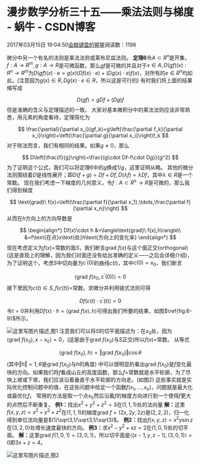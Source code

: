 
# 漫步数学分析三十五——乘法法则与梯度 - 蜗牛 - CSDN博客


2017年03月15日 19:04:50[会敲键盘的猩猩](https://me.csdn.net/u010182633)阅读数：1196


微分中另一个有名的法则是乘法法则或莱布尼兹法则。
$\textbf{定理6}$令$A\subset R^n$是开集，$f:A\to R^m,g:A\to R$是可微函数，那么$gf$是可微的并且对于$x\in A,D(gf)(x):R^n\to R^m$为$D(gf)(x)\cdot e=g(x)(Df(x)\cdot e)+(Dg(x)\cdot e)f(x)$，对所有的$e\in R^n$均如此。(注意因为$g(x)\in R,Dg(x)\cdot e\in R$，所以这是可行的)
有时我们将上面的结果缩写成

$$
D(gf)=gDf+(Dg)f
$$
但是准确的含义与定理描述的一致。
大家对基本微积分中的乘法法则应该非常熟悉，用元素的角度看待，定理简化为

$$
\frac{\partial}{\partial x_i}(gf_k)=g\left(\frac{\partial f_k}{\partial x_i}\right)+\left(\frac{\partial g}{\partial x_i}\right)f_k
$$
对于除法而言，我们有相同的结果。如果$g\neq 0$，那么

$$
D\left(\frac{f}{g}\right)=\frac{(g\cdot Df-f\cdot Dg)}{g^2}
$$
为了证明这个公式，我们可以将定理6中的$g$换成$1/g$，这里证明从略。
其他的微分法则围绕着$D$是线性展开；即$D(f+g)=Df+Df,D(\lambda f)=\lambda Df$，其中$\lambda\in R$是一个常数。
现在我们考虑一下梯度的几何意义，令$f:A\subset R^n\to R$是可微的，那么我们得到梯度

$$
\text{grad}\ f(x)=\left(\frac{\partial f}{\partial x_1},\ldots,\frac{\partial f}{\partial x_n}\right)
$$
从而在$h$方向上的方向导数是

$$
\begin{align*}
Df(x)\cdot h
&=\langle\text{grad}\ f(x),h\rangle\\
&=f\text{在点}x\text{处}h\text{方向上的变化率}
\end{align*}
$$
现在考虑定义为$f(x)=$常数的面$S$，我们断言$\text{grad}\ f(x)$与这个面正交(orthogonal)(这是直观上的理解，因为我们对面还没有给出准确的定义——之后会详细介绍)，为了证明这个，考虑$S$中切向量为$c^\prime(0)$的曲线$c(t)$，其中$c(0)=x_0$，我们断言

$$
\langle\text{grad}\ f(x_0,c^\prime(0))\rangle=0
$$
接下里因为$c(t)\in S,f(c(t))=$常数。求微分并利用链式法则可得

$$
Df(c(t)\cdot c^\prime(t))=0
$$
令$t=0$并利用$Df(x)\cdot h=\langle\text{grad}\ f(x),h\rangle$可得出我们所要的结果，如图$\ref{fig:6-9}$所示。

![这里写图片描述](https://img-blog.csdn.net/20170315190339065?watermark/2/text/aHR0cDovL2Jsb2cuY3Nkbi5uZXQvdTAxMDE4MjYzMw==/font/5a6L5L2T/fontsize/400/fill/I0JBQkFCMA==/dissolve/70/gravity/SouthEast)[ ](https://img-blog.csdn.net/20170315190339065?watermark/2/text/aHR0cDovL2Jsb2cuY3Nkbi5uZXQvdTAxMDE4MjYzMw==/font/5a6L5L2T/fontsize/400/fill/I0JBQkFCMA==/dissolve/70/gravity/SouthEast)
图1
注意我们可以将$S$的切平面描述为：在$x_0$处，因为$\langle\text{grad}\ f(x_0),x-x_0\rangle=0$，(这是由于$\text{grad}\ f(x_0)$与$S$正交)所以$f(x)=$常数。
从等式

$$
\langle\text{grad}\ f(x_0),h\rangle=\Vert\text{grad}\ f(x_0)\Vert\cos\theta
$$
(其中$\Vert h\Vert=1,\theta$是$\text{grad}\ f(x_0)$与$h$的角度) 中可以很明显的看出$\text{grad}\ f(x_0)$是$f$变化最快的方向。如果我们将$f$看成山丘的高度函数，那么$f=$常数就是水平轮廓，为了尽快上坡或下坡，我们应该沿着垂直于水平轮廓的方向走。(如图2)
这些事实就是实际优化控制问题中的值，在这些问题中给定一个函数$f(x_1,\ldots,x_n)$，问题就是最大化或最优化$f$。 常用的方法是取一个点$x_0$然后沿着$f$的梯度方向进行到一个使得$f$更大的点然后不断重复。
$\textbf{例1：}$找出$x^2+y^2+z^2=3$在$(1,1,1)$处的法向量
$\textbf{解：}$这里$f(x,y,z)=x^2+y^2+z^2$在$(1,1,1)$的梯度$\text{grad}\ f=(2x,2y,2z)$是$(2,2,2)$，归一化得到单位法向量是$(1/\sqrt3,1/\sqrt3,1/\sqrt3)$。
$\textbf{例2：}$找出$f(x,y,z)=x^2y\sin z$在$(3,2,0)$处增长速度最快的方向。
$\textbf{例3：}$求$x^2-y^2+xz=2$在$(1,0,1)$处的切平面。
$\textbf{解：}$这里$\text{grad}\ f(1,0,1)=(3,0,1)$，所以切平面是$\langle(x-1,y,z-1),(3,0,1)\rangle=0$即$3x+z=4$。

![这里写图片描述](https://img-blog.csdn.net/20170315190226900?watermark/2/text/aHR0cDovL2Jsb2cuY3Nkbi5uZXQvdTAxMDE4MjYzMw==/font/5a6L5L2T/fontsize/400/fill/I0JBQkFCMA==/dissolve/70/gravity/SouthEast)[ ](https://img-blog.csdn.net/20170315190226900?watermark/2/text/aHR0cDovL2Jsb2cuY3Nkbi5uZXQvdTAxMDE4MjYzMw==/font/5a6L5L2T/fontsize/400/fill/I0JBQkFCMA==/dissolve/70/gravity/SouthEast)
图2

[
						](https://img-blog.csdn.net/20170315190226900?watermark/2/text/aHR0cDovL2Jsb2cuY3Nkbi5uZXQvdTAxMDE4MjYzMw==/font/5a6L5L2T/fontsize/400/fill/I0JBQkFCMA==/dissolve/70/gravity/SouthEast)
[
	](https://img-blog.csdn.net/20170315190226900?watermark/2/text/aHR0cDovL2Jsb2cuY3Nkbi5uZXQvdTAxMDE4MjYzMw==/font/5a6L5L2T/fontsize/400/fill/I0JBQkFCMA==/dissolve/70/gravity/SouthEast)

